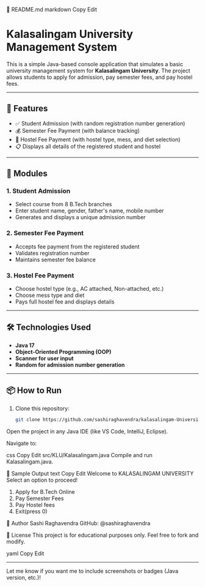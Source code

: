 📄 README.md
markdown
Copy
Edit
# Kalasalingam University Management System

This is a simple Java-based console application that simulates a basic university management system for **Kalasalingam University**. The project allows students to apply for admission, pay semester fees, and pay hostel fees.

---

## 🚀 Features

- ✅ Student Admission (with random registration number generation)
- 💰 Semester Fee Payment (with balance tracking)
- 🏨 Hostel Fee Payment (with hostel type, mess, and diet selection)
- 📋 Displays all details of the registered student and hostel

---

## 📂 Modules

### 1. Student Admission
- Select course from 8 B.Tech branches
- Enter student name, gender, father's name, mobile number
- Generates and displays a unique admission number

### 2. Semester Fee Payment
- Accepts fee payment from the registered student
- Validates registration number
- Maintains semester fee balance

### 3. Hostel Fee Payment
- Choose hostel type (e.g., AC attached, Non-attached, etc.)
- Choose mess type and diet
- Pays full hostel fee and displays details

---

## 🛠️ Technologies Used

- **Java 17**
- **Object-Oriented Programming (OOP)**
- **Scanner for user input**
- **Random for admission number generation**

---

## 📦 How to Run

1. Clone this repository:
   ```bash
   git clone https://github.com/sashiraghavendra/kalasalingam-University-management-system.git
Open the project in any Java IDE (like VS Code, IntelliJ, Eclipse).

Navigate to:

css
Copy
Edit
src/KLU/Kalasalingam.java
Compile and run Kalasalingam.java.

🧾 Sample Output
text
Copy
Edit
Welcome to KALASALINGAM UNIVERSITY
Select an option to proceed!

1. Apply for B.Tech Online
2. Pay Semester Fees
3. Pay Hostel fees
4. Exit(press 0)
   
🧑 Author
Sashi Raghavendra
GitHub: @sashiraghavendra

📜 License
This project is for educational purposes only. Feel free to fork and modify.

yaml
Copy
Edit

---

Let me know if you want me to include screenshots or badges (Java version, etc.)!

